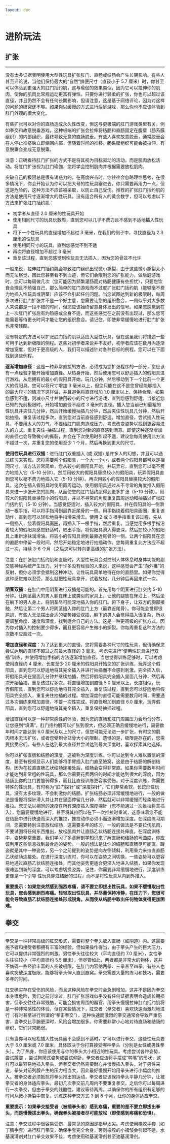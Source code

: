 ```yaml
---
layout: doc
---
```

# 进阶玩法

## 扩张[​](#扩张 "扩张的直接链接")

* * *

没有太多证据表明使用大型性玩具扩张肛门、直肠或结肠会产生长期影响。有些人甚至评论说，当他们保持最大的“自然”排便尺寸（直径小于 5.7 厘米）时，你甚至可以体验到更强大的肛门括约肌，这与瑜伽的效果类似，因为它可以拉伸你的肌肉，使你的肌肉比常规运动更富有弹性。只要你进行轻柔的扩张，你也可以超过该直径，并且仍然不会有任何长期影响，但请注意，这是基于网络评论，因为对这样的问题的研究还不够。如果你以缓慢的方式进行后庭游戏，那么你也不应该体验到肛门外观的很大变化。

有些扩张可以对你的直肠造成永久性改变，但这与更极端的肛门游戏类型有关，例如拳交和故意脱垂游戏。这种极端的扩张会拉伸将结肠和直肠固定在腹壁（肠系膜组织）的内部组织，最终导致无意的直肠脱垂。有些人喜欢故意脱垂，通常脱垂会在人停止推挤后立即缩回内部，但随着时间的推移，肠系膜组织可能会被拉伸，有意脱垂会变成无意脱垂。

注意：正确看待肛门扩张的方式不是将其视为目标驱动的活动，而是肌肉放松活动。将肛门扩张视为肛门瑜伽，您将学会控制肌肉并根据需要放松肌肉。

突破自己的极限总是很有诱惑力的，在高度兴奋时，你往往会忽略理性思考，在很多情况下，你会开始认为你可以把大号的性玩具塞进去，你只需要再用力一点，但这是危险的，这种方法不应该被采取，以防止自己受伤。推荐的扩张肛门括约肌的方法是使用尺寸逐渐增大的性玩具。没有适合所有人的黄金数字，但可以考虑以下方法来扩张肛门括约肌：

+   初学者从直径 2.0 厘米的性玩具开始
+   使用相同尺寸的玩具玩数周，直到您可以几乎不费力且不感到不适地插入性玩具
+   将下一个性玩具的直径增加不超过 3 毫米，在我们的例子中，寻找直径为 2.3 厘米的性玩具
+   使用相同尺寸的玩具，直到您感觉不到不适
+   再次将直径增加不超过 3 毫米
+   重复该过程，直到您感觉到性玩具无法插入，因为您的骨盆不允许

一般来说，拉伸肛门括约肌会导致肛门组织出现微小撕裂，由于这些微小撕裂太小而无法察觉，因此您甚至看不到血迹，但它们会限制您的扩张能力。做后庭游戏时，您可以每周做几次（您可能因为频繁灌肠而对结肠健康有些担忧），只要您饮食合理且不勉强自己，那么简单的肛门游戏而不过度扩张肛门括约肌（能够毫不费力地插入性玩具或阴茎）应该不会引起任何问题。当您试图达到新的极限时，每周多次进行肛门扩张并不是一个好主意，您需要让您的组织愈合，一周似乎对大多数人来说都是一段不错的时间，但您应该始终留意身体发出的信号。如果您感觉到在上一次肛门扩张后有灼热感或全身不适，而这些感觉在之前没有出现过，那么您可能需要等待更长时间才能让您的组织愈合。请记住，即使非常缓慢地进行肛门扩张也非常残酷。

没有特定的方法可以扩张肛门括约肌以适应大型性玩具，但在这里我们将描述一些可用于达到新极限的例程。这些对初学者来说并不友好，初学者应该在数月内逐渐增加宽度，但对于更高级的人，我们可以描述针对各种目标的例程。您可以在下面找到这些例程。

**逐渐增加直径**：这是一种非常直接的方法，必须成为您扩张程序的一部分，您应该有一点经验才能开始增加直径。从热身开始，然后使用您可以舒适插入的假阳具进行游戏，从您拥有的最小的假阳具开始，玩几分钟，然后移动到下一个比前一个更大的假阳具。您可以将尺寸增加 3 毫米以上，但您只能在这不是您曾经能够插入的最大尺寸的情况下这样做，并且避免将直径增加 1.0 厘米以上，保持合理，如果您感到不适，则减小尺寸并使用较小的尺寸进行游戏，直到您感到舒适。当接近您已知的先前极限时，开始增加直径不超过 3 毫米的直径。插入您当前已知最粗的性玩具并夹住几分钟，然后开始缓慢抽插几分钟，然后夹住性玩具几分钟，然后开始抽插，重复该过程多次，直到您对当前直径感到舒适。增加直径，尝试插入性玩具，不要用太大的力气，不要给肛门肌肉造成压力，考虑改变姿势以找到更容易进入的方式。重复夹住-抽插过程，直到您对新的直径感到满意。即使这种逐渐增加的直径也会导致微小的撕裂，并会在下次使用时引起不适，建议您每周使用此方法不超过一次，并重复您的使用至少 1 个月，然后再换到更大的尺寸。

**使用性玩具进行双插**：进行肛门双重插入 (或 双插) 是许多人的幻想，并且可以通过练习来实现。您将需要两个假阳具，一个大一个小，或者两个假阳具都可以是相同尺寸。该方法非常简单，您从较小的假阳具开始，并玩弄它，直到您可以毫不费力地插入它（5-10 分钟）。然后用较大的假阳具替换较小的假阳具，玩弄假阳具直到您可以毫不费力地插入它（5-10 分钟）。再次用较小的假阳具替换较大的假阳具，这次在插入假阳具时使用圆周运动，使用假阳具通过从不寻常的角度推入假阳具来进一步张开您的肌肉，从而使您的肛门括约肌得到更多扩张（5-10 分钟）。用较大的假阳具替换较小的假阳具，并以不寻常的角度重复圆周运动和抽插以扩张肛门括约肌（5-10 分钟）。当感觉舒适时，插入较大的假阳具，并在假阳具的一侧滑动一根手指，可以将手指滑到最靠近尾骨的一侧。用手指绕着假阳具画圈，重复该动作，直到您可以轻松地将手指滑来滑去。使用 2 或 3 根手指重复该过程，先从一侧插入，绕着假阳具画圈，再插入下一根手指，然后重复。当感觉用多根手指沿着较大的假阳具感觉舒适时，取出手指，将假阳具滑入得更深，然后在较小的假阳具上重新涂抹润滑油。将较小的假阳具滑到最靠近尾骨的一侧，让两个假阳具在您的直肠中停留一段时间，然后开始稳定地进行抽插动作。您每周重复此方法应不超过一次，持续 3-6 个月（之后您可以转向更高级的扩张方法）。

注意：在扩张肛门括约肌和直肠时，大型性玩具会对控制人体休息时身体功能的副交感神经系统产生压力。对于许多没有经验的人来说，这种感觉会产生“向外推”的反射，但你必须学会抵制这种冲动，让性玩具简单地待在你的直肠里。如果你觉得这种感觉难以忍受，那么就把性玩具拿开，试着放松，几分钟后再回来试一次。

**阴茎双插**：在肛门中用阴茎进行双插是可能的。首先用每个阴茎进行肛交约 5-10 分钟。让阴茎最大的男人躺在床上或类似的家具上，让他的腿放在床沿上，然后坐在躺下的男人身上，将阴茎尽可能深地插入你的肛门。俯下身子，让双方的胸部接触，然后让第二个男人将阴茎插入你的肛门上方（最靠近尾骨）。你可能会觉得很尴尬，有些人无法摆出合适的姿势接受双插，躺下的男人会觉得插入很复杂，所以要调整角度、速度和深度，找到适合自己的方法。这是一种更高级的扩张方式，因为你对插入的控制要少得多，而且更容易产生微小的撕裂。你每周重复这种方法的次数不应超过一次。

**增加直径和深度**：为了达到更大的直径，您将需要各种尺寸的性玩具，但请确保您尝试达到的直径不超过之前最大直径的 3 毫米。考虑先进行“使用性玩具进行双插”训练，并使用增加手指的方法逐渐增加直径。当您觉得训练足够时，可以考虑使用直径约 4 厘米、长度至少 20 厘米的假阳具开始您的扩张训练，玩弄这个假阳具，直到您可以舒适地将其完全插入并进行抽插而不会感到刺激。完全插入后，将假阳具夹在里面几分钟并继续抽插，然后将假阳具完全插入里面几分钟，然后再次开始抽插，重复该过程多次。将直径增加到直径 5.0 厘米以上，长度相似，玩弄假阳具，直到您可以舒适地将其完全插入，重复该过程，直到您可以舒适地将假阳具完全插入，重复夹住抽插的过程。增加深度的直径可能需要数月时间，需要通过多次训练来增加直径，不要一次性完成。将直径增加到直径 6.0 厘米，玩弄假阳具，直到您可以舒适地将其完全插入，重复保持抽插过程。

增加直径可以是一种非常感性的体验，因为您的直肠和肛门周围压力会均匀分布，让您感到“填满”。肛门括约肌可以扩张到很大，但必须正确且缓慢地进行，需要数年时间才能达到 6.0 厘米及以上的尺寸，但您可能无法进一步扩张，有时您的肌肉根本无法扩张，或者您受到骨盆骨大小的限制。遗憾的是，极限是存在的，您需要接受它们。有些人在达到最大直径并尝试达到最大深度时，喜欢探索其他选择。

你可以扩张直肠和结肠的深度，这被称为深度训练。你可以达到令人难以置信的深度，甚至有视频显示人们能够将手臂插入肛门直至腋窝，这是由于结肠的解剖结构，因为在拉直直肠乙状结肠连接处后，结肠会变得非常直。如果你需要数年时间才能达到非常粗的性玩具，那么你需要花费两倍的时间才能达到很大的深度，因为结肠比你的肛门要脆弱得多，而且比直径训练更容易受伤。对于深度训练，你需要特殊的性玩具，有时称为“肛门探针”或“深度探针”，它们非常柔软，长蛇形性玩具，没有太多纹理，不会刺激你的结肠。扩张结肠必须非常缓慢地进行，一般的做法是慢慢将探针滑入并让其在里面停留几分钟，然后就可以非常缓慢而轻柔地进行推拉。您无法以相同的速度在所有深度插入深度探针（您不能通过一次推拉将其插入），您需要缓慢地进行，甚至将其拉回以在下一次推拉时重试，这意味着您不能在结肠中进行快速而深入的推拉，推拉动作必须小而逐渐增加深度。在深度练习期间，您需要特别注意放松结肠，这需要多年的练习，一般的做法是不要拉伤肌肉，不要试图将任何东西推出，放松肌肉并让直肠乙状结肠连接处伸直。在深度训练中，姿势非常重要，我们学习了多章解剖学知识来了解直肠和结肠的弯曲度，你应该利用这些信息找到最合适的姿势，一般的想法是让你的结肠和直肠尽可能直，蹲姿就是其中一种姿势，另一个之前提到的姿势是向左侧倾斜，利用重力来拉直直肠乙状结肠连接处。在进行深度训练时，你可以在姿势之间切换，一些姿势可以更容易地通过直肠乙状结肠连接处，而其他姿势更适合更深入地进入结肠，如果你发现很难达到新的深度，可以考虑切换姿势。记住，你需要非常缓慢地进行，深度训练更像是一个引导 性玩具穿过结肠的过程，而不是将性玩具从内到外推入。

**重要提示：如果您突然感到强烈疼痛，请不要立即拔出性玩具，如果不缓慢取出性玩具，您会感到剧烈疼痛。轻轻取出性玩具，并尽量保持冷静，在压力下，您很可能会导致直肠乙状结肠连接处形成锐角，从而使从结肠中取出任何物体变得更加困难。**

## 拳交[​](#拳交 "拳交的直接链接")

* * *

拳交是一种非常高级的肛交形式，需要将整个拳头放入直肠（或阴道）内。这需要施予者和接受者都拥有丰富的经验，但如果操作得当，由于拳头产生的巨大压力，它可以提供非常强烈的刺激。男性拳头往往较大（平均直径约 7.0 厘米），女性拳头往往较小（平均直径约 5.5 厘米），但尽管如此，两者都是非常大的物体，这并不妨碍一些经验丰富的人突破极限，在肛门内容纳两拳、三拳甚至四拳。有些人也喜欢突破深度极限，能够将拳头伸入直到腋窝。拳交需要大量的练习和技巧，需要多年的时间。

肛交确实存在受伤的风险，而且这种风险在拳交时会急剧增加。这并不是因为拳交本身很危险，我们之前讨论过，肛门扩张游戏似乎没有任何证据表明会造成长期损害，但拳交往往非常残酷，可能会损害周围的器官。用拳头慢慢拉伸肛门括约肌将是一种非常感性的体验，但在某些情况下，肛交者（拳交者）喜欢快速而激烈地进行（有时甚至进行所谓的“拳击拳交”），这种快速而激烈的拳交通常会导致严重伤害，当拳交比手腕更深时，风险会增加很多。你需要非常小心地对待直肠和结肠的组织，它们非常脆弱。

只有当你可以轻松插入性玩具而不会感到不适时，才可以进行拳交，这些性玩具要大于 6.0 厘米或 7.0 厘米，具体取决于你打算接受哪种拳头（分别是女性或男性拳头）。为了热身，你应该使用与你的拳头大小相近的性玩具。考虑尝试各种姿势，尝试蹲姿 ，尝试狗爬式姿势或尝试仰卧。拳交者应该将手摆成“鸭嘴”的形状，这样可以最容易地插入拳头，但拳交者仍然需要耐心并慢慢插入拳头。对于男性来说，拳头对前列腺产生的压力相当大，因此最好慢慢开始用拳头进行小幅度的推入。被拳交者必须抵抗将拳头推出的运动，拳交者应该保持拳头平静几分钟，让被拳交者的身体适应拳头。最初几次拳交前几周内不要重复拳交，之后你可以每周进行一次拳交，但由于拳交的残酷性，建议等待两周，以确保你的所有组织有足够的时间从微小撕裂中恢复。训练这种拳交方式 3 到 6 个月，让你的身体适应拳交。

**重要提示：如果拳交接受者（被插拳头者）感到疼痛，重要的是不要立即拔出拳头，而是慢慢拔出拳头，确保拳头被接者尽可能放松（即使感到疼痛和恐惧）。**

注意：拳交过程中很容易受伤，最常见的原因是指甲太尖。考虑使用橡胶手套（如丁腈手套）进行肛门拳交，确保手套完全合身，否则橡胶的小褶皱会引起不适。水基润滑剂对肛门拳交效果不佳，考虑使用硅基润滑剂甚至油基润滑剂。